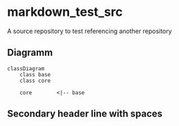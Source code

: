 # markdown_test_src
A source repository to test referencing another repository

## Diagramm
```mermaid
classDiagram
    class base
    class core

    core        <|-- base
```
## Secondary header line with spaces
